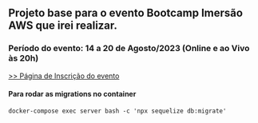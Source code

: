 ## Projeto base para o evento Bootcamp Imersão AWS que irei realizar.

### Período do evento: 14 a 20 de Agosto/2023 (Online e ao Vivo às 20h)

[>> Página de Inscrição do evento](https://org.imersaoaws.com.br/github/readme)

#### Para rodar as migrations no container ####
```
docker-compose exec server bash -c 'npx sequelize db:migrate'
```
